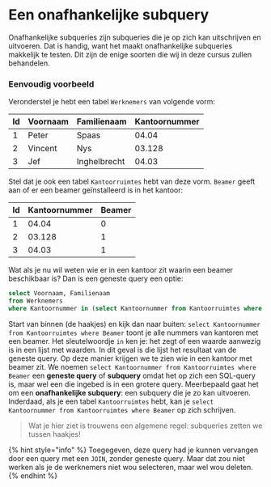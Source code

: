# Een onafhankelijke subquery

Onafhankelijke subqueries zijn subqueries die je op zich kan uitschrijven en uitvoeren. Dat is handig, want het maakt onafhankelijke subqueries makkelijk te testen. Dit zijn de enige soorten die wij in deze cursus zullen behandelen.

### Eenvoudig voorbeeld

Veronderstel je hebt een tabel `Werknemers` van volgende vorm:

| Id | Voornaam | Familienaam | Kantoornummer |
| :--- | :--- | :--- | :--- |
| 1 | Peter | Spaas | 04.04 |
| 2 | Vincent | Nys | 03.128 |
| 3 | Jef | Inghelbrecht | 04.03 |

Stel dat je ook een tabel `Kantoorruimtes` hebt van deze vorm. `Beamer` geeft aan of er een beamer geïnstalleerd is in het kantoor:

| Id | Kantoornummer | Beamer |
| :--- | :--- | :--- |
| 1 | 04.04 | 0 |
| 2 | 03.128 | 1 |
| 3 | 04.03 | 1 |

Wat als je nu wil weten wie er in een kantoor zit waarin een beamer beschikbaar is? Dan is een geneste query een optie:

```sql
select Voornaam, Familienaam
from Werknemers
where Kantoornummer in (select Kantoornummer from Kantoorruimtes where Beamer);
```

Start van binnen \(de haakjes\) en kijk dan naar buiten: `select Kantoornummer from Kantoorruimtes where Beamer` toont je alle nummers van kantoren met een beamer. Het sleutelwoordje `in` ken je: het zegt of een waarde aanwezig is in een lijst met waarden. In dit geval is die lijst het resultaat van de geneste query. Op deze manier krijgen we te zien wie in een kantoor met beamer zit. We noemen `select Kantoornummer from Kantoorruimtes where Beamer` een **geneste query** of **subquery** omdat het op zich een SQL-query is, maar wel een die ingebed is in een grotere query. Meerbepaald gaat het om een **onafhankelijke subquery**: een subquery die je zo kan uitvoeren. Inderdaad, als je een tabel `Kantoorruimtes` hebt, kan je `select Kantoornummer from Kantoorruimtes where Beamer` op zich schrijven.

> Wat je hier ziet is trouwens een algemene regel: subqueries zetten we tussen haakjes!

{% hint style="info" %}
Toegegeven, deze query had je kunnen vervangen door een query met een `JOIN`, zonder geneste query. Maar dat zou niet werken als je de werknemers niet wou selecteren, maar wel wou deleten.
{% endhint %}

